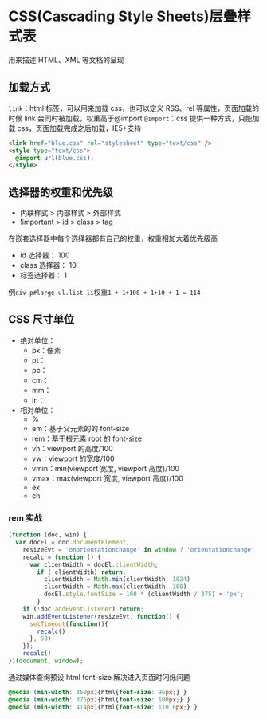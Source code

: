 # CSS(Cascading Style Sheets)层叠样式表

用来描述 HTML、XML 等文档的呈现

## 加载方式

`link`：html 标签，可以用来加载 css，也可以定义 RSS、rel 等属性，页面加载的时候 link 会同时被加载，权重高于@import
`@import`：css 提供一种方式，只能加载 css，页面加载完成之后加载，IE5+支持

```HTML
<link href="blue.css" rel="stylesheet" type="text/css" />
<style type="text/css">
  @import url(blue.css);
</style>
```

## 选择器的权重和优先级

- 内联样式 > 内部样式 > 外部样式
- !important > id > class > tag

在嵌套选择器中每个选择器都有自己的权重，权重相加大着优先级高

- id 选择器： 100
- class 选择器： 10
- 标签选择器： 1

例`div p#large ul.list li`权重`1 + 1+100 + 1+10 + 1 = 114`

## CSS 尺寸单位

- 绝对单位：
  - px：像素
  - pt：
  - pc：
  - cm：
  - mm：
  - in：
- 相对单位：
  - %
  - em：基于父元素的的 font-size
  - rem：基于根元素 root 的 font-size
  - vh：viewport 的高度/100
  - vw：viewport 的宽度/100
  - vmin：min(viewport 宽度, viewport 高度)/100
  - vmax：max(viewport 宽度, viewport 高度)/100
  - ex
  - ch

### rem 实战

```JavaScript
(function (doc, win) {
  var docEl = doc.documentElement,
    resizeEvt = 'onorientationchange' in window ? 'orientationchange' : 'resize',
    recalc = function () {
      var clientWidth = docEl.clientWidth;
        if (!clientWidth) return;
          clientWidth = Math.min(clientWidth, 1024)
          clientWidth = Math.max(clientWidth, 300)
          docEl.style.fontSize = 100 * (clientWidth / 375) + 'px';
        }
    if (!doc.addEventListener) return;
    win.addEventListener(resizeEvt, function() {
      setTimeout(function(){
        recalc()
      }, 50)
    });
    recalc()
})(document, window);
```

通过媒体查询预设 html font-size 解决进入页面时闪烁问题

```CSS
@media (min-width: 360px){html{font-size: 96px;} }
@media (min-width: 375px){html{font-size: 100px;} }
@media (min-width: 414px){html{font-size: 110.6px;} }
```
